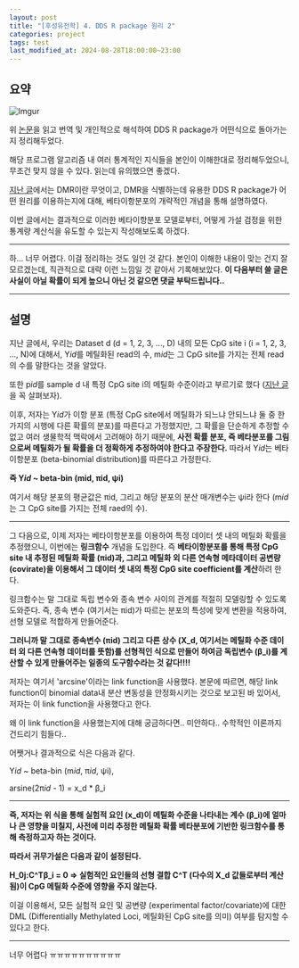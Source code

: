 ```yaml
---
layout: post
title: "[후성유전학] 4. DDS R package 원리 2"
categories: project
tags: test
last_modified_at: 2024-08-28T18:00:00~23:00
---  
```



## 요약  

![Imgur](https://imgur.com/ovyL9LK.jpg)  

위 [논문](https://academic.oup.com/bioinformatics/article/32/10/1446/1743267)을 읽고 번역 및 개인적으로 해석하여 DDS R package가 어떤식으로 돌아가는지 정리해두었다.  

해당 프로그램 알고리즘 내 여러 통계적인 지식들을 본인이 이해한대로 정리해두었으니, 무조건 맞지 않을 수 있다. 읽는데 유의했으면 좋겠다.  
 
[지난 글](https://rlagksqls17.github.io/project/2024/08/11/methylation_cancer3-copy.html)에서는 DMR이란 무엇이고, DMR을 식별하는데 유용한 DDS R package가 어떤 원리를 이용하는지에 대해, 베타이항분포의 개략적인 개념을 통해 설명하였다. 

이번 글에서는 결과적으로 이러한 베타이항분포 모델로부터, 어떻게 가설 검정을 위한 통계량 계산식을 유도할 수 있는지 작성해보도록 하겠다.  

---  

하... 너무 어렵다. 이걸 정리하는 것도 일인 것 같다. 본인이 이해한 내용이 맞는 건지 잘 모르겠는데, 직관적으로 대략 이런 느낌일 것 같아서 기록해보았다. **이 다음부터 쓸 글은 사실이 아닐 확률이 되게 높으니 아닌 것 같으면 댓글 부탁드립니다..**   

---

## 설명

지난 글에서, 우리는 Dataset d (d = 1, 2, 3, ..., D) 내의 모든 CpG site i (i = 1, 2, 3, ..., N)에 대해서, Y*id*를 메틸화된 read의 수, m*id*는 그 CpG site를 가지는 전체 read의 수를 말한다는 것을 알았다.   

또한 p*id*를 sample d 내 특정 CpG site i의 메틸화 수준이라고 부르기로 했다 ([지난 글](https://rlagksqls17.github.io/project/2024/08/11/methylation_cancer3-copy.html)을 꼭 살펴보자).  

이후, 저자는 Y*id*가 이항 분포 (특정 CpG site에서 메틸화가 되느냐 안되느냐 둘 중 한가지의 시행에 다른 확률의 분포)를 따른다고 가정했지만, 그 확률을 단순하게 추정할 수 없고 여러 생물학적 맥락에서 고려해야 하기 때문에, **사전 확률 분포, 즉 베타분포를 그림으로써 메틸화가 될 확률을 더 정확하게 추정하여야 한다고 주장한다.** 따라서 Y*id*는 베타이항분포 (beta-binomial distribution)를 따른다고 가정한다.    

**즉 Y*id* ~ beta-bin (mid, πid, ψi)**  

여기서 해당 분포의 평균값은 πid, 그리고 해당 분포의 분산 매개변수는 ψi라 한다 (m*id*는 그 CpG site를 가지는 전체 raed의 수).

---  

그 다음으로, 이제 저자는 베타이항분포를 이용하여 특정 데이터 셋 내의 메틸화 확률을 추정했으니, 이번에는 **링크함수** 개념을 도입한다. 즉 **베타이항분포를 통해 특정 CpG site 내 추정된 메틸화 확률 (πid)과, 그리고 메틸화 외 다른 연속형 메타데이터 공변량 (covirate)을 이용해서 그 데이터 셋 내의 특정 CpG site coefficient를 계산**하려 한다.

링크함수는 말 그대로 독립 변수와 종속 변수 사이의 관계를 적절히 모델링할 수 있도록 도와준다. 즉, 종속 변수 (여기서는 πid)가 따르는 분포의 특성에 맞게 변환을 적용하여, 선형 모델로 적합하게 만들어준다.   

**그러니까 말 그대로 종속변수 (πid) 그리고 다른 상수 (X_d, 여기서는 메틸화 수준 데이터 외 다른 연속형 데이터를 뜻함)를 선형적인 식으로 만들어 하여금 독립변수 (β_i)를 계산할 수 있게 만들어주는 일종의 도구함수라는 것 같다!!!!**  

저자는 여기서 'arcsine'이라는 link function을 사용했다. 본문에 따르면, 해당 link function이 binomial data내 분산 변동성을 안정화시키는 것으로 보고된 바 있어서, 저자는 이 link function을 사용했다고 한다.  

왜 이 link function을 사용했는지에 대해 궁금하다면.. 미안하다.. 수학적인 이론까지 건드리기 힘들다..  

어쨋거나 결과적으로 식은 다음과 같다.  

Y*id* ~ beta-bin (m*id*, π*id*, ψi),  

arsine(2π*id* - 1) = x_d * β_i  

---  

**즉, 저자는 위 식을 통해 실험적 요인 (x_d)이 메틸화 수준을 나타내는 계수 (β_i)에 얼마나 큰 영향을 미칠지, 사전에 미리 추정한 메틸화 확률 베타분포에 기반한 링크함수를 통해 측정하고자 하는 것이다.**  

**따라서 귀무가설은 다음과 같이 설정된다.**  

**H_0j:C^Tβ_i = 0 => 실험적인 요인들의 선형 결합 C^T (다수의 X_d 값들로부터 계산됨)이 CpG 메틸화 수준에 영향을 주지 않는다.**  

이걸 이용해서, 모든 실험적 요인 및 공변량 (experimental factor/covariate)에 대한 DML (Differentially Methylated Loci, 메틸화된 CpG site를 의미) 여부를 탐지할 수 있다고 한다.  

---  

너무 어렵다 ㅠㅠㅠㅠㅠㅠㅠㅠㅠㅠ